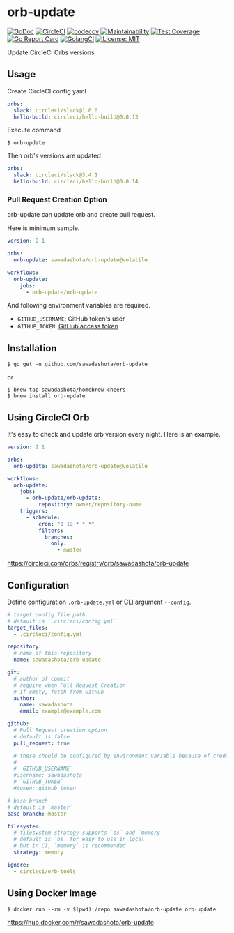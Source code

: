 orb-update 
===

[![GoDoc](https://godoc.org/github.com/sawadashota/orb-update?status.svg)](https://godoc.org/github.com/sawadashota/orb-update)
[![CircleCI](https://circleci.com/gh/sawadashota/orb-update/tree/master.svg?style=shield)](https://circleci.com/gh/sawadashota/orb-update/tree/master)
[![codecov](https://codecov.io/gh/sawadashota/orb-update/branch/master/graph/badge.svg)](https://codecov.io/gh/sawadashota/orb-update)
[![Maintainability](https://api.codeclimate.com/v1/badges/db18b0a1a9d2921597ed/maintainability)](https://codeclimate.com/github/sawadashota/orb-update/maintainability)
[![Test Coverage](https://api.codeclimate.com/v1/badges/db18b0a1a9d2921597ed/test_coverage)](https://codeclimate.com/github/sawadashota/orb-update/test_coverage)
[![Go Report Card](https://goreportcard.com/badge/github.com/sawadashota/orb-update)](https://goreportcard.com/report/github.com/sawadashota/orb-update)
[![GolangCI](https://golangci.com/badges/github.com/sawadashota/orb-update.svg)](https://golangci.com/r/github.com/sawadashota/orb-update)
[![License: MIT](https://img.shields.io/badge/License-MIT-yellow.svg)](https://opensource.org/licenses/MIT)

Update CircleCI Orbs versions

Usage
---

Create CircleCI config yaml

```yaml
orbs:
  slack: circleci/slack@1.0.0
  hello-build: circleci/hello-build@0.0.13
```

Execute command

```
$ orb-update
```

Then orb's versions are updated

```yaml
orbs:
  slack: circleci/slack@3.4.1
  hello-build: circleci/hello-build@0.0.14
```

### Pull Request Creation Option

orb-update can update orb and create pull request.

Here is minimum sample.

```yaml
version: 2.1

orbs:
  orb-update: sawadashota/orb-update@volatile

workflows:
  orb-update:
    jobs:
      - orb-update/orb-update
```

And following environment variables are required.

* `GITHUB_USERNAME`: GitHub token's user
* `GITHUB_TOKEN`: [GitHub access token](https://github.com/settings/tokens/new?scopes=repo,user:email&description=CircleCI%20for%20orb-update)

Installation
---

```
$ go get -u github.com/sawadashota/orb-update
```

or 

```
$ brew tap sawadashota/homebrew-cheers
$ brew install orb-update
```

Using CircleCI Orb
---

It's easy to check and update orb version every night. Here is an example.

```yaml
version: 2.1

orbs:
  orb-update: sawadashota/orb-update@volatile

workflows:
  orb-update:
    jobs:
      - orb-update/orb-update:
          repository: owner/repository-name
    triggers:
      - schedule:
          cron: "0 19 * * *"
          filters:
            branches:
              only:
                - master
```

https://circleci.com/orbs/registry/orb/sawadashota/orb-update

Configuration
---

Define configuration `.orb-update.yml` or CLI argument `--config`.  

```yaml
# target config file path
# default is `.circleci/config.yml`
target_files:
  - .circleci/config.yml

repository:
  # name of this repository
  name: sawadashota/orb-update

git:
  # author of commit
  # require when Pull Request Creation
  # if empty, fetch from GitHub
  author:
    name: sawadashota
    email: example@example.com

github:
  # Pull Request creation option
  # default is false
  pull_request: true

  # these should be configured by environment variable because of credentials
  #
  # `GITHUB_USERNAME`
  #username: sawadashota
  # `GITHUB_TOKEN`
  #token: github_token

# base branch
# default is `master`
base_branch: master

filesystem:
  # filesystem strategy supports `os` and `memory`
  # default is `os` for easy to use in local
  # but in CI, `memory` is recommended
  strategy: memory

ignore:
  - circleci/orb-tools
```

Using Docker Image
---

```
$ docker run --rm -v $(pwd):/repo sawadashota/orb-update orb-update
```

https://hub.docker.com/r/sawadashota/orb-update